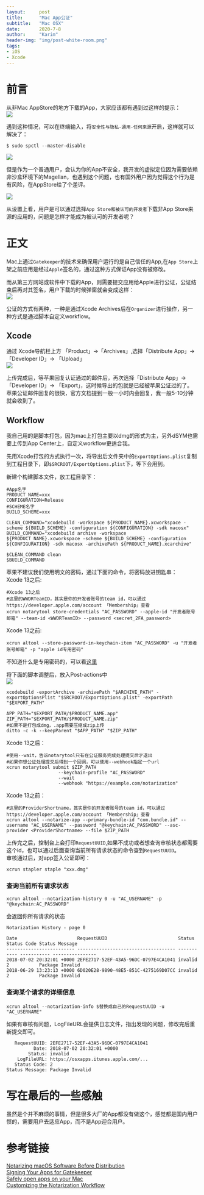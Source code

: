 ```yaml
---
layout:     post
title:      "Mac App公证"
subtitle:   "Mac OSX"
date:       2020-7-8
author:     "Karim"
header-img: "img/post-white-room.png"
tags:
- iOS
- Xcode
---
```


# 前言  

从非Mac AppStore的地方下载的App，大家应该都有遇到过这样的提示：  
![](https://www.foolishtalk.org/cloud/IMG_4487.PNG)  

遇到这种情况，可以在终端输入，将`安全性与隐私-通用-任何来源`开启，这样就可以解决了：  
```shell
$ sudo spctl --master-disable
```  
![](https://www.foolishtalk.org/cloud/b763e24905260962b5f85903f86472d5.png)  

但是作为一个普通用户，会认为你的App不安全，我开发的虚拟定位因为需要依赖非沙盒环境下的Magellan，也遇到这个问题，也有国外用户因为觉得这个行为是有风险，在AppStore给了个差评。  

![](https://www.foolishtalk.org/cloud/9d72a50bedcd69db68dbe4777d16b83f.png)  

从设置上看，用户是可以通过选择`App Store和被认可的开发者`下载非App Store来源的应用的，问题是怎样才能成为被认可的开发者呢？

# 正文  

Mac上通过`Gatekeeper`的技术来确保用户运行的是自己信任的App,在`App Store`上架之前应用是经过`Apple`签名的，通过这种方式保证App没有被修改。  

而从第三方网站或软件中下载的App，则需要提交应用给Apple进行公证，公证结束后再对其签名，用户下载的时候弹窗就会变成这样：  
![](https://www.foolishtalk.org/cloud/IMG_4488.PNG)  

公证的方式有两种，一种是通过Xcode Archives后在`Organizer`进行操作，另一种方式是通过脚本自定义workflow。  

## Xcode  
通过 Xcode导航栏上方 「Product」->「Archives」,选择「Distribute App」-> 「Developer ID」-> 「Upload」  
![](https://www.foolishtalk.org/cloud/4408719a68ebdffd9d939200a4458fd9.png)

上传完成后，等苹果回复认证通过的邮件后，再次选择「Distribute App」-> 「Developer ID」-> 「Export」，这时候导出的包就是已经被苹果公证过的了。  
苹果公证邮件回复的很快，官方文档提到一般一小时内会回复，我一般5-10分钟就会收到了。


## Workflow  
我自己用的是脚本打包，因为mac上打包主要以dmg的形式为主，另外dSYM也需要上传到App Center上，自定义workflow更适合我。  


先用Xcode打包的方式执行一次，将导出后文件夹中的`ExportOptions.plist`复制到工程目录下，即`$SRCROOT/ExportOptions.plist`下，等下会用到。  

新建个构建脚本文件，放工程目录下：  
```shell
#App名字
PRODUCT_NAME=xxx
CONFIGURATION=Release
#SCHEME名字
BUILD_SCHEME=xxx

CLEAN_COMMAND="xcodebuild -workspace ${PRODUCT_NAME}.xcworkspace -scheme ${BUILD_SCHEME} -configuration ${CONFIGURATION} -sdk macosx"
BUILD_COMMAND="xcodebuild archive -workspace ${PRODUCT_NAME}.xcworkspace -scheme ${BUILD_SCHEME} -configuration ${CONFIGURATION} -sdk macosx -archivePath ${PRODUCT_NAME}.xcarchive"

$CLEAN_COMMAND clean
$BUILD_COMMAND
```  
苹果不建议我们使用明文的密码，通过下面的命令，将密码放进钥匙串：  
Xcode 13之后:   
```shell
#Xcode 13之后
#这里的WWDRTeamID，其实是你的开发者账号的team id，可以通过https://developer.apple.com/account 「Membership」查看
xcrun notarytool store-credentials "AC_PASSWORD" --apple-id "开发者账号邮箱" --team-id <WWDRTeamID> --password <secret_2FA_password>
```
Xcode 13之前:   
```shell
xcrun altool --store-password-in-keychain-item "AC_PASSWORD" -u "开发者账号邮箱" -p "apple id专用密码"  
```  
不知道什么是专用密码的，可以看[这里](https://support.apple.com/zh-cn/HT204397)  

将下面的脚本调整后，放入Post-actions中  
![](https://www.foolishtalk.org/cloud/7d1045b183241672996953e235bec078.png)
```shell
xcodebuild -exportArchive -archivePath "$ARCHIVE_PATH" -exportOptionsPlist "$SRCROOT/ExportOptions.plist" -exportPath "$EXPORT_PATH"

APP_PATH="$EXPORT_PATH/$PRODUCT_NAME.app"
ZIP_PATH="$EXPORT_PATH/$PRODUCT_NAME.zip"
#如果不是打包成dmg，.app需要压缩成zip上传
ditto -c -k --keepParent "$APP_PATH" "$ZIP_PATH"
```  
Xcode 13之后：   
```shell
#使用--wait，告诉notarytool只有在公证服务完成处理提交后才退出
#如果你想公证处理提交后得到一个回调，可以使用--webhook指定一个url
xcrun notarytool submit $ZIP_PATH
                   --keychain-profile "AC_PASSWORD"
                   --wait
                   --webhook "https://example.com/notarization"
```
Xcode 13之前：   
```shell
#这里的ProviderShortname，其实是你的开发者账号的team id，可以通过https://developer.apple.com/account 「Membership」查看
xcrun altool --notarize-app --primary-bundle-id "com.bundle.id" --username "AC_USERNAME" --password "@keychain:AC_PASSWORD" --asc-provider <ProviderShortname> --file $ZIP_PATH
```


上传完之后，控制台上会打印`RequestUUID`,如果不成功或者想查询审核状态都需要这个id，也可以通过后面查询当前所有请求状态的命令查到`RequestUUID`。  
审核通过后，对app签入公证即可：  
```shell
xcrun stapler staple "xxx.dmg"
```
### 查询当前所有请求状态  
```shell
xcrun altool --notarization-history 0 -u "AC_USERNAME" -p "@keychain:AC_PASSWORD"
```  
会返回你所有请求的状态  
```
Notarization History - page 0

Date                      RequestUUID                          Status      Status Code Status Message  
------------------------- ------------------------------------ ----------- ----------- ----------------
2018-07-02 20:32:01 +0000 2EFE2717-52EF-43A5-96DC-0797E4CA1041 invalid     2           Package Invalid 
2018-06-29 13:23:13 +0000 6D020E28-9890-48E5-851C-4275169D07CC invalid     2           Package Invalid

```

### 查询某个请求的详细信息  
```shell  
xcrun altool --notarization-info $替换成自己的RequestUUID -u "AC_USERNAME"
```
如果有审核有问题，LogFileURL会提供日志文件，指出发现的问题，修改完后重新提交即可。    
```
   RequestUUID: 2EFE2717-52EF-43A5-96DC-0797E4CA1041
          Date: 2018-07-02 20:32:01 +0000
        Status: invalid
    LogFileURL: https://osxapps.itunes.apple.com/...
   Status Code: 2 
Status Message: Package Invalid
```

# 写在最后的一些感触  
虽然是个并不麻烦的事情，但是很多大厂的App都没有做这个，感觉都是国内用户惯的，需要用户去适应App，而不是App迎合用户。  

# 参考链接  

[Notarizing macOS Software Before Distribution](https://developer.apple.com/documentation/xcode/notarizing_macos_software_before_distribution)  
[Signing Your Apps for Gatekeeper](https://developer.apple.com/developer-id/)  
[Safely open apps on your Mac](https://support.apple.com/en-us/HT202491)  
[Customizing the Notarization Workflow](https://developer.apple.com/documentation/xcode/notarizing_macos_software_before_distribution/customizing_the_notarization_workflow)  